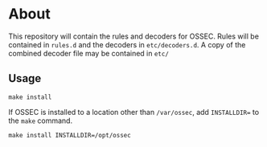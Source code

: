 # About

This repository will contain the rules and decoders for OSSEC.
Rules will be contained in `rules.d` and the decoders in `etc/decoders.d`.
A copy of the combined decoder file may be contained in `etc/`

## Usage

`make install`

If OSSEC is installed to a location other than `/var/ossec`, add 
`INSTALLDIR=` to the `make` command.

`make install INSTALLDIR=/opt/ossec`

